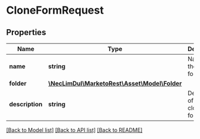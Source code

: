 # CloneFormRequest

## Properties
Name | Type | Description | Notes
------------ | ------------- | ------------- | -------------
**name** | **string** | Name for the cloned form | 
**folder** | [**\NecLimDul\MarketoRest\Asset\Model\Folder**](Folder.md) |  | 
**description** | **string** | Description of the cloned form | [optional] 

[[Back to Model list]](../README.md#documentation-for-models) [[Back to API list]](../README.md#documentation-for-api-endpoints) [[Back to README]](../README.md)


